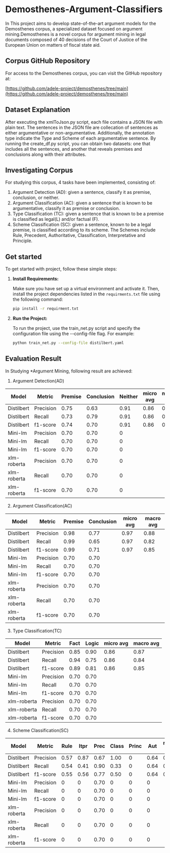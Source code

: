 # Demosthenes-Argument-Classifiers

In This project aims to develop state-of-the-art argument models for the Demosthenes corpus, a specialized dataset focused on argument mining.Demosthenes is a novel corpus for argument mining in legal documents composed of 40 decisions of the Court of Justice of the European Union on matters of fiscal state aid.

## Corpus GitHub Repository
For access to the Demosthenes corpus, you can visit the GitHub repository at:

[https://github.com/adele-project/demosthenes/tree/main](https://github.com/adele-project/demosthenes/tree/main)

## Dataset Explanation
After executing the xmlToJson.py script, each file contains a JSON file with plain text. The sentences in the JSON file are collecation of sentences as either argumentative or non-argumentative. Additionally, the annotation type indicate the Type and Scheme of each argumentative sentence. By running the create_df.py script, you can obtain two datasets: one that includes all the sentences, and another that reveals premises and conclusions along with their attributes.

## Investigating Corpus
For studying this corpus, 4 tasks have been implemented, consisting of:
1. Argument Detection (AD): given a sentence, classify it as premise, conclusion, or neither.
2. Argument Classification (AC): given a sentence that is known to be argumentative, classify it as premise or conclusion.
3. Type Classification (TC): given a sentence that is known to be a premise is classified as legal(L) and/or factual (F).
4. Scheme Classification (SC): given a sentence, known to be a legal premise, is classified according to its scheme. The Schemes include Rule, Precedent, Authoritative, Classification, Interpretative and Principle.

## Get started
To get started with project, follow these simple steps:

1. **Install Requirements:**

   Make sure you have set up a virtual environment and activate it. Then, install the project dependencies listed in the `requirments.txt` file using the following command:

   ```bash
   pip install -r requirment.txt
2. **Run the Project:**

   To run the project, use the train_net.py script and specify the configuration file using the --config-file flag. For example:
   ```bash
   python train_net.py --config-file distilbert.yaml

## Evaluation Result
In Studying *Argument Mining, following result are achieved:
1. Argument Detection(AD)

| Model       | Metric    | Premise | Conclusion | Neither | micro avg | macro avg |
|-------------|-----------|---------|------------|---------|-----------|-----------|
| Distilbert  | Precision | 0.75    | 0.63       | 0.91    | 0.86      | 0.76      |
| Distilbert  | Recall    | 0.73    | 0.79       | 0.91    | 0.86      | 0.76      |
| Distilbert  | f1-score  | 0.74    | 0.70       | 0.91    | 0.86      | 0.78      |
| Mini-lm     | Precision | 0.70    | 0.70       | 0       |           |           |
| Mini-lm     | Recall    | 0.70    | 0.70       | 0       |           |           |
| Mini-lm     | f1-score  | 0.70    | 0.70       | 0       |           |           |
| xlm-roberta | Precision | 0.70    | 0.70       | 0       |           |           |
| xlm-roberta | Recall    | 0.70    | 0.70       | 0       |           |           |
| xlm-roberta | f1-score  | 0.70    | 0.70       | 0       |           |           |


2. Argument Classification(AC)

| Model       | Metric    | Premise | Conclusion | micro avg | macro avg |
|-------------|-----------|---------|------------|-----------|-----------|
| Distilbert  | Precision | 0.98    | 0.77       | 0.97      | 0.88      |
| Distilbert  | Recall    | 0.99    | 0.65       | 0.97      | 0.82      |
| Distilbert  | f1-score  | 0.99    | 0.71       | 0.97      | 0.85      |
| Mini-lm     | Precision | 0.70    | 0.70       |           |           |
| Mini-lm     | Recall    | 0.70    | 0.70       |           |           |
| Mini-lm     | f1-score  | 0.70    | 0.70       |           |           |
| xlm-roberta | Precision | 0.70    | 0.70       |           |           |
| xlm-roberta | Recall    | 0.70    | 0.70       |           |           |
| xlm-roberta | f1-score  | 0.70    | 0.70       |           |           |


3. Type Classification(TC)

| Model       | Metric    | Fact  | Logic | micro avg | macro avg |
|-------------|-----------|-------|-------|-----------|-----------|
| Distilbert  | Precision | 0.85  | 0.90  | 0.86      | 0.87      |
| Distilbert  | Recall    | 0.94  | 0.75  | 0.86      | 0.84      |
| Distilbert  | f1-score  | 0.89  | 0.81  | 0.86      | 0.85      |
| Mini-lm     | Precision | 0.70  | 0.70  |           |           |
| Mini-lm     | Recall    | 0.70  | 0.70  |           |           |
| Mini-lm     | f1-score  | 0.70  | 0.70  |           |           |
| xlm-roberta | Precision | 0.70  | 0.70  |           |           |
| xlm-roberta | Recall    | 0.70  | 0.70  |           |           |
| xlm-roberta | f1-score  | 0.70  | 0.70  |           |           |



4. Scheme Classification(SC)

| Model       | Metric    | Rule | Itpr | Prec | Class | Princ | Aut  | micro avg | macro avg |
|-------------|-----------|------|------|------|-------|-------|------|-----------|-----------|
| Distilbert  | Precision | 0.57 | 0.87 | 0.67 | 1.00  | 0     | 0.64 | 0.67      | 0.62      |
| Distilbert  | Recall    | 0.54 | 0.41 | 0.90 | 0.33  | 0     | 0.64 | 0.63      | 0.47      |
| Distilbert  | f1-score  | 0.55 | 0.56 | 0.77 | 0.50  | 0     | 0.64 | 0.65      | 0.50      |
| Mini-lm     | Precision | 0    | 0    | 0.70 | 0     | 0     | 0    |           |           |
| Mini-lm     | Recall    | 0    | 0    | 0.70 | 0     | 0     | 0    |           |           |
| Mini-lm     | f1-score  | 0    | 0    | 0.70 | 0     | 0     | 0    |           |           |
| xlm-roberta | Precision | 0    | 0    | 0.70 | 0     | 0     | 0    |           |           |
| xlm-roberta | Recall    | 0    | 0    | 0.70 | 0     | 0     | 0    |           |           |
| xlm-roberta | f1-score  | 0    | 0    | 0.70 | 0     | 0     | 0    |           |           |


